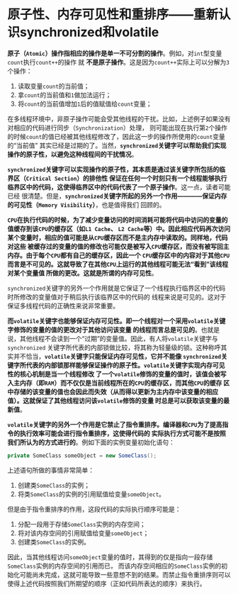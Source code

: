 原子性、内存可见性和重排序——重新认识synchronized和volatile
===============================================================================
**原子（`Atomic`）操作指相应的操作是单一不可分割的操作**。例如，对`int`型变量`count`执行`count++`的操作
就 **不是原子操作**。这是因为`count++`实际上可以分解为`3`个操作：
1. 读取变量`count`的当前值；
2. 拿`count`的当前值和`1`做加法运行；
3. 将`count`的当前值增加`1`后的值赋值给`count`变量；

在多线程环境中，非原子操作可能会受其他线程的干扰。比如，上述例子如果没有对相应的代码进行同步（`Synchronization`）处理，
则可能出现在执行第`2`个操作的时候`count`的值已经被其他线程修改了，因此这一步的操作所使用的`count`变量的“当前值”
其实已经是过期的了。当然，**`synchronized`关键字可以帮助我们实现操作的原子性，以避免这种线程间的干扰情况**。

**`synchronized`关键字可以实现操作的原子性，其本质是通过该关键字所包括的临界区（`Critical Section`）的排他性
保证在任何一个时刻只有一个线程能够执行临界区中的代码，这使得临界区中的代码代表了一个原子操作**。这一点，读者可能已经
很清楚。但是，**`synchronized`关键字所起的另外一个作用————保证内存的可见性（`Memory Visibility`）**，也是值得我们
回顾的。

**`CPU`在执行代码的时候，为了减少变量访问的时间消耗可能将代码中访问的变量的值缓存到该`CPU`的缓存区（如`L1 Cache`、
`L2 Cache`等）中。因此相应代码再次访问某个变量时，相应的值可能是从`CPU`缓存区而不是主内存中读取的。同样地，代码对这些
被缓存过的变量的值的修改也可能仅是被写入`CPU`缓存区，而没有被写回主内存。由于每个`CPU`都有自己的缓存区，因此一个
`CPU`缓存区中的内容对于其他`CPU`而言是不可见的。这就导致了在其他`CPU`上运行的其他线程可能无法“看到”该线程对某个变量值
所做的更改。这就是所谓的内存可见性**。

`synchronized`关键字的另外一个作用就是它保证了一个线程执行临界区中的代码时所修改的变量值对于稍后执行该临界区中的代码的
线程来说是可见的。这对于保证多线程代码的正确性来说非常重要。

**而`volatile`关键字也能够保证内存可见性。即一个线程对一个采用`volatile`关键字修饰的变量的值的更改对于其他访问该变量
的线程而言总是可见的**。也就是说，其他线程不会读到一个“过期”的变量值。因此，有人将`volatile`关键字与`synchronized`
关键字所代表的内部锁做比较，将其称为轻量级的锁。这种称呼其实并不恰当，**`volatile`关键字只能保证内存可见性，它并不能像
`synchronized`关键字所代表的内部锁那样能够保证操作的原子性。`volatile`关键字实现内存可见性的核心机制是当一个线程修改
了一个`volatile`修饰的变量的值时，该值会被写入主内存（即`RAM`）而不仅仅是当前线程所在的`CPU`的缓存区，而其他`CPU`的缓存
区中存储的该变量的值也会因此而失效（从而得以更新为主内存中该变量的相应值）。这就保证了其他线程访问该`volatile`修饰的变量
时总是可以获取该变量的最新值**。

**`volatile`关键字的另外一个作用是它禁止了指令重排序。编译器和`CPU`为了提高指令的执行效率可能会进行指令重排序，这使得代码的
实际执行方式可能不是按照我们所认为的方式进行的**。例如下面的实例变量初始化语句：
```java
private SomeClass someObject = new SomeClass();
```
上述语句所做的事情非常简单：
1. 创建类`SomeClass`的实例；
2. 将类`SomeClass`的实例的引用赋值给变量`someObject`。

但是由于指令重排序的作用，这段代码的实际执行顺序可能是：
1. 分配一段用于存储`SomeClass`实例的内存空间；
2. 将对该内存空间的引用赋值给变量`someObject`；
3. 创建类`SomeClass`的实例。

因此，当其他线程访问`someObject`变量的值时，其得到的仅是指向一段存储`SomeClass`实例的内存空间的引用而已，
而该内存空间相应的`SomeClass`实例的初始化可能尚未完成，这就可能导致一些意想不到的结果。而禁止指令重排序则可以
使得上述代码按照我们所期望的顺序（正如代码所表达的顺序）来执行。















